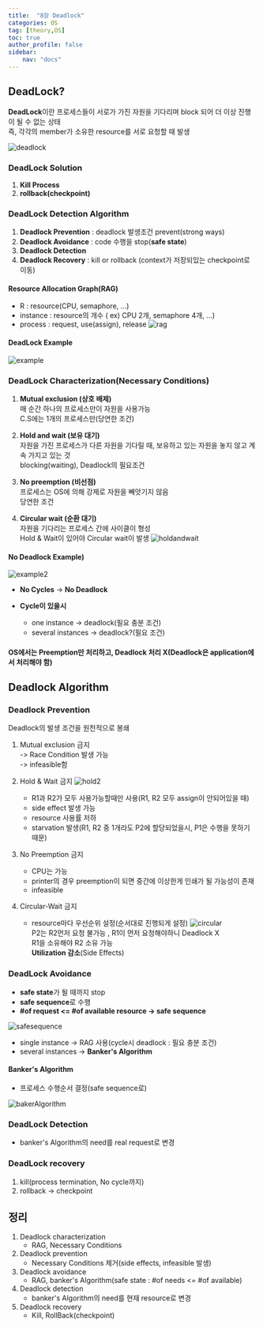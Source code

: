 ```yaml
---
title:  "8장 Deadlock"
categories: OS
tag: [theory,OS]
toc: true
author_profile: false
sidebar:
    nav: "docs"
---
```


## DeadLock?

**DeadLock**이란 프로세스들이 서로가 가진 자원을 기다리며 block 되어 더 이상 진행이 될 수 없는 상태   
즉, 각각의 member가 소유한 resource를 서로 요청할 때 발생

![deadlock](https://github.com/drepion43/Coding-Test/assets/84303857/480d2918-6645-4c7a-af35-45eff8f4581a)

### DeadLock Solution

1. **Kill Process**
2. **rollback(checkpoint)**



### DeadLock Detection Algorithm

1. **Deadlock Prevention** : deadlock 발생조건 prevent(strong ways)
2. **Deadlock Avoidance** : code 수행을 stop(**safe state**)
3. **Deadlock Detection**
4. **Deadlock Recovery** : kill or rollback (context가 저장되있는 checkpoint로 이동) 



#### Resource Allocation Graph(RAG)

- R : resource(CPU, semaphore, ...)
- instance : resource의 개수 ( ex) CPU 2개, semaphore 4개, ...)
- process : request, use(assign), release
  ![rag](https://github.com/drepion43/Coding-Test/assets/84303857/49513424-2b55-4607-9a8c-3956ff7ff789)



#### DeadLock Example

![example](https://github.com/drepion43/Coding-Test/assets/84303857/002399ca-9c3d-4704-88fa-7e088d11efaf)



### DeadLock Characterization(Necessary Conditions)

1. **Mutual exclusion (상호 배제)**   
   매 순간 하나의 프로세스만이 자원을 사용가능   
   C.S에는 1개의 프로세스만(당연한 조건)
   
2. **Hold and wait (보유 대기)**   
   자원을 가진 프로세스가 다른 자원을 기다릴 때, 보유하고 있는 자원을 놓지 않고 계속 가지고 있는 것   
   blocking(waiting), Deadlock의 필요조건
   
3. **No preemption (비선점)**   
   프로세스는 OS에 의해 강제로 자원을 빼앗기지 않음   
   당연한 조건
   
4. **Circular wait (순환 대기)**   
   자원을 기다리는 프로세스 간에 사이클이 형성   
   Hold & Wait이 있어야 Circular wait이 발생
   ![holdandwait](https://github.com/drepion43/Coding-Test/assets/84303857/4f8be765-5771-4903-8164-1f66ffc10f26)

#### No Deadlock Example)

![example2](https://github.com/drepion43/Coding-Test/assets/84303857/6b578ef3-5c20-4b8f-a277-f3567b6c50bb)

- **No Cycles** -> **No Deadlock**

- **Cycle이 있을시**

  - one instance -> deadlock(필요 충분 조건)
  - several instances -> deadlock?(필요 조건)

  


#### OS에서는 Preemption만 처리하고, Deadlock 처리 X(Deadlock은 application에서 처리해야 함)



## Deadlock Algorithm

### Deadlock Prevention

Deadlock의 발생 조건을 원천적으로 봉쇄   

1. Mutual exclusion 금지   
   -> Race Condition 발생 가능   
   -> infeasible함

2. Hold & Wait 금지
   ![hold2](https://github.com/drepion43/Coding-Test/assets/84303857/677f5a1e-931c-4008-931c-64b0eb0bda13)

   - R1과 R2가 모두 사용가능할때만 사용(R1, R2 모두 assign이 안되어있을 때)
   - side effect 발생 가능
   - resource  사용률 저하
   - starvation 발생(R1, R2 중 1개라도 P2에 할당되었을시, P1은 수행을 못하기 때문)
     

3. No Preemption 금지

   - CPU는 가능
   - printer의 경우 preemption이 되면 중간에 이상한게 인쇄가 될 가능성이 존재
   - infeasible
     

4. Circular-Wait 금지

   - resource마다 우선순위 설정(순서대로 진행되게 설정)
     ![circular](https://github.com/drepion43/Coding-Test/assets/84303857/a79f61c5-cf01-4319-be6f-c04d23266c10)   
  P2는 R2먼저 요청 불가능 , R1이 먼저 요청해야하니 Deadlock X   
     R1을 소유해야 R2 소유 가능   
  **Utilization 감소**(Side Effects)



### DeadLock Avoidance

- **safe state**가 될 때까지 stop
- **safe sequence**로 수행
- **#of request <= #of available resource -> safe sequence**

![safesequence](https://github.com/drepion43/Coding-Test/assets/84303857/29159924-cdca-4d39-a2b6-34cddf60bc80)

- single instance -> RAG 사용(cycle시 deadlock : 필요 충분 조건)
- several instances -> **Banker's Algorithm**



#### Banker's Algorithm

- 프로세스 수행순서 결정(safe sequence로)

![bakerAlgorithm](https://github.com/drepion43/Coding-Test/assets/84303857/78abf2d8-d8bb-420e-90bd-71c39f1a790f)



### DeadLock Detection

- banker's Algorithm의 need를 real request로 변경



### DeadLock recovery

1. kill(process termination, No cycle까지)
2. rollback -> checkpoint





## 정리

1. Deadlock characterization
   - RAG, Necessary Conditions
2. Deadlock prevention
   - Necessary Conditions 제거(side effects, infeasible 발생)
3. Deadlock avoidance
   - RAG, banker's Algorithm(safe state : #of needs <= #of available)
4. Deadlock detection
   - banker's Algorithm의 need를 현재 resource로 변경
5. Deadlock recovery
   - Kill, RollBack(checkpoint)
